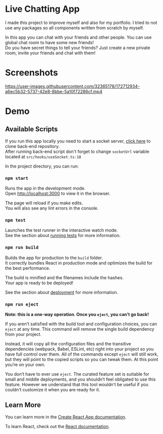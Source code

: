 # Live Chatting App


I made this project to improve myself and also for my portfolio. I tried to not use any packages so all components written from scratch by myself.


In this app you can chat with your friends and other people. You can use global chat room to have some new friends!<br/>
Do you have secret things to tell your friends? Just create a new private room, invite your friends and chat with them!

# Screenshots

https://user-images.githubusercontent.com/32365178/172712934-a6ec5b32-5737-42e8-8bbe-5a10f72286cf.mp4




# Demo

## Available Scripts

If you run this app locally you need to start a socket server, [click here](https://github.com/egeren/chatting-app-server) to clone back-end repository.<br />
After running back-end script don't forget to change <code>socketUrl</code> variable located at <code>src/hooks/useSocket.ts:18</code>

In the project directory, you can run:

### `npm start`

Runs the app in the development mode.\
Open [http://localhost:3000](http://localhost:3000) to view it in the browser.

The page will reload if you make edits.\
You will also see any lint errors in the console.

### `npm test`

Launches the test runner in the interactive watch mode.\
See the section about [running tests](https://facebook.github.io/create-react-app/docs/running-tests) for more information.

### `npm run build`

Builds the app for production to the `build` folder.\
It correctly bundles React in production mode and optimizes the build for the best performance.

The build is minified and the filenames include the hashes.\
Your app is ready to be deployed!

See the section about [deployment](https://facebook.github.io/create-react-app/docs/deployment) for more information.

### `npm run eject`

**Note: this is a one-way operation. Once you `eject`, you can’t go back!**

If you aren’t satisfied with the build tool and configuration choices, you can `eject` at any time. This command will remove the single build dependency from your project.

Instead, it will copy all the configuration files and the transitive dependencies (webpack, Babel, ESLint, etc) right into your project so you have full control over them. All of the commands except `eject` will still work, but they will point to the copied scripts so you can tweak them. At this point you’re on your own.

You don’t have to ever use `eject`. The curated feature set is suitable for small and middle deployments, and you shouldn’t feel obligated to use this feature. However we understand that this tool wouldn’t be useful if you couldn’t customize it when you are ready for it.

## Learn More

You can learn more in the [Create React App documentation](https://facebook.github.io/create-react-app/docs/getting-started).

To learn React, check out the [React documentation](https://reactjs.org/).
